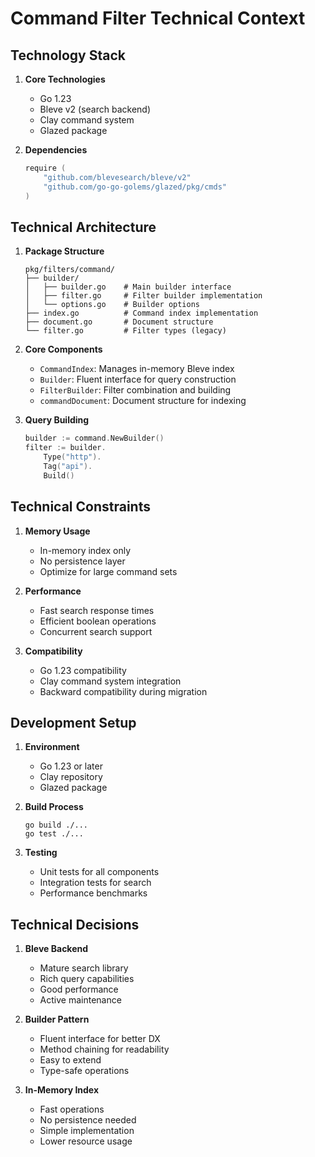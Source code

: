 # Command Filter Technical Context

## Technology Stack

1. **Core Technologies**
   - Go 1.23
   - Bleve v2 (search backend)
   - Clay command system
   - Glazed package

2. **Dependencies**
   ```go
   require (
       "github.com/blevesearch/bleve/v2"
       "github.com/go-go-golems/glazed/pkg/cmds"
   )
   ```

## Technical Architecture

1. **Package Structure**
   ```
   pkg/filters/command/
   ├── builder/
   │   ├── builder.go    # Main builder interface
   │   ├── filter.go     # Filter builder implementation
   │   └── options.go    # Builder options
   ├── index.go          # Command index implementation
   ├── document.go       # Document structure
   └── filter.go         # Filter types (legacy)
   ```

2. **Core Components**
   - `CommandIndex`: Manages in-memory Bleve index
   - `Builder`: Fluent interface for query construction
   - `FilterBuilder`: Filter combination and building
   - `commandDocument`: Document structure for indexing

3. **Query Building**
   ```go
   builder := command.NewBuilder()
   filter := builder.
       Type("http").
       Tag("api").
       Build()
   ```

## Technical Constraints

1. **Memory Usage**
   - In-memory index only
   - No persistence layer
   - Optimize for large command sets

2. **Performance**
   - Fast search response times
   - Efficient boolean operations
   - Concurrent search support

3. **Compatibility**
   - Go 1.23 compatibility
   - Clay command system integration
   - Backward compatibility during migration

## Development Setup

1. **Environment**
   - Go 1.23 or later
   - Clay repository
   - Glazed package

2. **Build Process**
   ```shell
   go build ./...
   go test ./...
   ```

3. **Testing**
   - Unit tests for all components
   - Integration tests for search
   - Performance benchmarks

## Technical Decisions

1. **Bleve Backend**
   - Mature search library
   - Rich query capabilities
   - Good performance
   - Active maintenance

2. **Builder Pattern**
   - Fluent interface for better DX
   - Method chaining for readability
   - Easy to extend
   - Type-safe operations

3. **In-Memory Index**
   - Fast operations
   - No persistence needed
   - Simple implementation
   - Lower resource usage 
